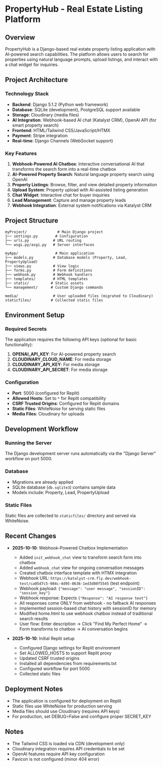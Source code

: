 # PropertyHub - Real Estate Listing Platform

## Overview
PropertyHub is a Django-based real estate property listing application with AI-powered search capabilities. The platform allows users to search for properties using natural language prompts, upload listings, and interact with a chat widget for inquiries.

## Project Architecture

### Technology Stack
- **Backend**: Django 5.1.2 (Python web framework)
- **Database**: SQLite (development), PostgreSQL support available
- **Storage**: Cloudinary (media files)
- **AI Integration**: Webhook-based AI chat (Katalyst CRM), OpenAI API (for smart property search)
- **Frontend**: HTML/Tailwind CSS/JavaScript/HTMX
- **Payment**: Stripe integration
- **Real-time**: Django Channels (WebSocket support)

### Key Features
1. **Webhook-Powered AI Chatbox**: Interactive conversational AI that transforms the search form into a real-time chatbox
2. **AI-Powered Property Search**: Natural language property search using OpenAI
3. **Property Listings**: Browse, filter, and view detailed property information
4. **Upload System**: Property upload with AI-assisted listing generation
5. **Chat Widget**: Interactive chat for buyer inquiries
6. **Lead Management**: Capture and manage property leads
7. **Webhook Integration**: External system notifications via Katalyst CRM

## Project Structure
```
myProject/              # Main Django project
├── settings.py        # Configuration
├── urls.py           # URL routing
└── wsgi.py/asgi.py   # Server interfaces

myApp/                 # Main application
├── models.py         # Database models (Property, Lead, PropertyUpload)
├── views.py          # View logic
├── forms.py          # Form definitions
├── webhook.py        # Webhook handlers
├── templates/        # HTML templates
├── static/          # Static assets
└── management/      # Custom Django commands

media/                # User uploaded files (migrated to Cloudinary)
staticfiles/         # Collected static files
```

## Environment Setup

### Required Secrets
The application requires the following API keys (optional for basic functionality):

1. **OPENAI_API_KEY**: For AI-powered property search
2. **CLOUDINARY_CLOUD_NAME**: For media storage
3. **CLOUDINARY_API_KEY**: For media storage
4. **CLOUDINARY_API_SECRET**: For media storage

### Configuration
- **Port**: 5000 (configured for Replit)
- **Allowed Hosts**: Set to `*` for Replit compatibility
- **CSRF Trusted Origins**: Configured for Replit domains
- **Static Files**: WhiteNoise for serving static files
- **Media Files**: Cloudinary for uploads

## Development Workflow

### Running the Server
The Django development server runs automatically via the "Django Server" workflow on port 5000.

### Database
- Migrations are already applied
- SQLite database (`db.sqlite3`) contains sample data
- Models include: Property, Lead, PropertyUpload

### Static Files
Static files are collected to `staticfiles/` directory and served via WhiteNoise.

## Recent Changes
- **2025-10-10**: Webhook-Powered Chatbox Implementation
  - Added `init_webhook_chat` view to transform search form into chatbox
  - Added `webhook_chat` view for ongoing conversation messages
  - Created chatbox interface template with HTMX integration
  - Webhook URL: `https://katalyst-crm.fly.dev/webhook-test/ca05d7c5-984c-4d95-8636-1ed3d80f5545` (test endpoint)
  - Webhook payload: `{"message": "user message", "sessionID": "session_key"}`
  - Webhook response: Expects `{"Response": "AI response text"}`
  - All responses come ONLY from webhook - no fallback AI responses
  - Implemented session-based chat history with sessionID for memory
  - Modified home.html to use webhook chatbox instead of traditional search results
  - User flow: Enter description → Click "Find My Perfect Home" → Form transforms to chatbox → AI conversation begins

- **2025-10-10**: Initial Replit setup
  - Configured Django settings for Replit environment
  - Set ALLOWED_HOSTS to support Replit proxy
  - Updated CSRF trusted origins
  - Installed all dependencies from requirements.txt
  - Configured workflow for port 5000
  - Collected static files

## Deployment Notes
- The application is configured for deployment on Replit
- Static files use WhiteNoise for production serving
- Media files should use Cloudinary (requires API keys)
- For production, set DEBUG=False and configure proper SECRET_KEY

## Notes
- The Tailwind CSS is loaded via CDN (development only)
- Cloudinary integration requires API credentials to be set
- OpenAI features require API key configuration
- Favicon is not configured (minor 404 error)
